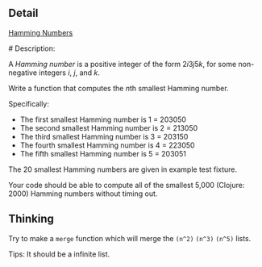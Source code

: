 ## Detail

[Hamming Numbers](https://www.codewars.com/kata/526d84b98f428f14a60008da/solutions/haskell)

\# Description:

A *Hamming number* is a positive integer of the form 2*i*3*j*5*k*, for some non-negative integers *i*, *j*, and *k*.

Write a function that computes the *n*th smallest Hamming number. 

Specifically:

-   The first smallest Hamming number is 1 = 203050
-   The second smallest Hamming number is 2 = 213050
-   The third smallest Hamming number is 3 = 203150
-   The fourth smallest Hamming number is 4 = 223050
-   The fifth smallest Hamming number is 5 = 203051

The 20 smallest Hamming numbers are given in example test fixture.

Your code should be able to compute all of the smallest 5,000 (Clojure: 2000) Hamming numbers without timing out.

## Thinking

Try to make a `merge` function which will merge the `(n^2)` `(n^3)` `(n^5)` lists. 

Tips: It should be a infinite list.
